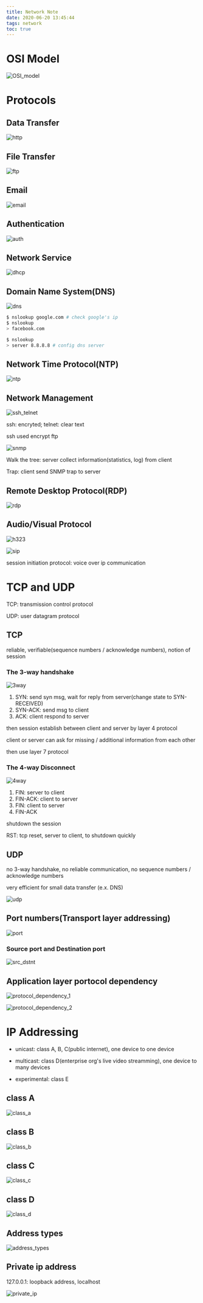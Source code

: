 ```yaml
---
title: Network Note
date: 2020-06-20 13:45:44
tags: network
toc: true
---
```


# OSI Model

![OSI_model](/photos/intro-network-note/OSI_model.png)

# Protocols

## Data Transfer

![http](/photos/intro-network-note/http.png)

## File Transfer

![ftp](/photos/intro-network-note/ftp.png)

## Email

![email](/photos/intro-network-note/email.png)

## Authentication

![auth](/photos/intro-network-note/auth.png)

## Network Service

![dhcp](/photos/intro-network-note/dhcp.png)

## Domain Name System(DNS)

![dns](/photos/intro-network-note/dns.png)

```bash
$ nslookup google.com # check google's ip
$ nslookup 
> facebook.com
```

```bash
$ nslookup
> server 8.8.8.8 # config dns server
```

## Network Time Protocol(NTP)

![ntp](/photos/intro-network-note/ntp.png)

## Network Management

![ssh_telnet](/photos/intro-network-note/ssh_telnet.png)

ssh: encryted; telnet: clear text

ssh used encrypt ftp

![snmp](/photos/intro-network-note/snmp.png)

Walk the tree: server collect information(statistics, log) from client

Trap: client send SNMP trap to server

## Remote Desktop Protocol(RDP)

![rdp](/photos/intro-network-note/rdp.png)

## Audio/Visual Protocol

![h323](/photos/intro-network-note/h323.png)

![sip](/photos/intro-network-note/sip.png)

session initiation protocol: voice over ip communication

# TCP and UDP 

TCP: transmission control protocol

UDP: user datagram protocol

## TCP

reliable, verifiable(sequence numbers / acknowledge numbers), notion of session

### The 3-way handshake

![3way](/photos/intro-network-note/3way.png)

1. SYN: send syn msg, wait for reply from server(change state to SYN-RECEIVED)
2. SYN-ACK: send msg to client
3. ACK: client respond to server

then session establish between client and server by layer 4 protocol

client or server can ask for missing / additional information from each other

then use layer 7 protocol

### The 4-way Disconnect

![4way](/photos/intro-network-note/4way.png)

1. FIN: server to client
2. FIN-ACK: client to server
3. FIN: client to server
4. FIN-ACK

shutdown the session

RST: tcp reset, server to client, to shutdown quickly

## UDP

no 3-way handshake, no reliable communication, no sequence numbers / acknowledge numbers

very efficient for small data transfer (e.x. DNS)

![udp](/photos/intro-network-note/udp.png)

## Port numbers(Transport layer addressing)

![port](/photos/intro-network-note/port.png)

### Source port and Destination port

![src_dstnt](/photos/intro-network-note/src_dstnt.png)

## Application layer portocol dependency

![protocol_dependency_1](/photos/intro-network-note/protocol_dependency_1.png)

![protocol_dependency_2](/photos/intro-network-note/protocol_dependency_2.png)

# IP Addressing

- unicast: class A, B, C(public internet), one device to one device

- multicast: class D(enterprise org's live video streamming), one device to many devices

- experimental: class E

## class A

![class_a](/photos/intro-network-note/class_a.png)

## class B

![class_b](/photos/intro-network-note/class_b.png)

## class C

![class_c](/photos/intro-network-note/class_c.png)

## class D

![class_d](/photos/intro-network-note/class_d.png)

## Address types

![address_types](/photos/intro-network-note/address_types.png)

## Private ip address

127.0.0.1: loopback address, localhost

![private_ip](/photos/intro-network-note/private_ip.png)

